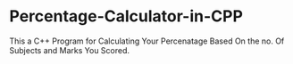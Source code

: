 # Percentage-Calculator-in-CPP
This a C++ Program for Calculating Your Percenatage Based On the no. Of Subjects and Marks You Scored.

